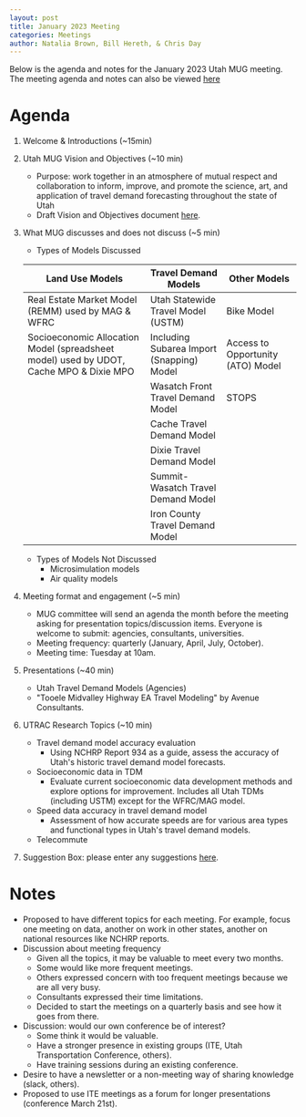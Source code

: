 ```yaml
---
layout: post
title: January 2023 Meeting
categories: Meetings
author: Natalia Brown, Bill Hereth, & Chris Day
---
```


Below is the agenda and notes for the January 2023 Utah MUG meeting. The meeting agenda and notes can also be viewed [here](https://docs.google.com/document/d/1INjGpaTnoyNo5jwV2wH1SD8sooiiuDyAiZdpoRF9ekA/edit)

# Agenda

1. Welcome & Introductions (~15min)

2. Utah MUG Vision and Objectives (~10 min)

   - Purpose: work together in an atmosphere of mutual respect and collaboration to inform, improve, and promote the science, art, and application of travel demand forecasting throughout the state of Utah
   - Draft Vision and Objectives document [here](https://docs.google.com/document/d/1z6ld48rGetmpAedb_SXfKYHWFTKeKsJ8eG29Cvs5y74/edit#heading=h.d5e6e1reoyyp).

3. What MUG discusses and does not discuss (~5 min)
    
   - Types of Models Discussed

   | Land Use Models | Travel Demand Models | Other Models |
   |-----------------|----------------------|--------------|
   |Real Estate Market Model (REMM) used by MAG & WFRC|Utah Statewide Travel Model (USTM)|Bike Model|
   |Socioeconomic Allocation Model (spreadsheet model) used by UDOT, Cache MPO & Dixie MPO|Including Subarea Import (Snapping) Model|Access to Opportunity (ATO) Model|
   |                 |Wasatch Front Travel Demand Model| STOPS |
   |                 |Cache Travel Demand Model|           |
   |                 |Dixie Travel Demand Model|           |
   |                 |Summit-Wasatch Travel Demand Model|  |
   |                 |Iron County Travel Demand Model|     |

   - Types of Models Not Discussed
      - Microsimulation models
      - Air quality models

4. Meeting format and engagement (~5 min)

   - MUG committee will send an agenda the month before the meeting asking for presentation topics/discussion items. Everyone is welcome to submit: agencies, consultants, universities.
   - Meeting frequency: quarterly (January, April, July, October).
   - Meeting time: Tuesday at 10am.

5. Presentations (~40 min)

   - Utah Travel Demand Models (Agencies)
   - "Tooele Midvalley Highway EA Travel Modeling" by Avenue Consultants.

6. UTRAC Research Topics (~10 min)
 
   - Travel demand model accuracy evaluation
      - Using NCHRP Report 934 as a guide, assess the accuracy of Utah's historic travel demand model forecasts.
   - Socioeconomic data in TDM
      - Evaluate current socioeconomic data development methods and explore options for improvement. Includes all Utah TDMs (including USTM) except for the WFRC/MAG model.
   - Speed data accuracy in travel demand model
      - Assessment of how accurate speeds are for various area types and functional types in Utah's travel demand models.
   - Telecommute

7. Suggestion Box: please enter any suggestions [here](https://docs.google.com/forms/d/e/1FAIpQLSeDrhBnu1zuc2MvGWOlZ1q85KSoE-NXFUH-Oc9id567GtV6Ow/viewform). 

# Notes

- Proposed to have different topics for each meeting. For example, focus one meeting on data, another on work in other states, another on national resources like NCHRP reports.
- Discussion about meeting frequency
   - Given all the topics, it may be valuable to meet every two months.
   - Some would like more frequent meetings. 
   - Others expressed concern with too frequent meetings because we are all very busy. 
   - Consultants expressed their time limitations.
   - Decided to start the meetings on a quarterly basis and see how it goes from there. 
- Discussion: would our own conference be of interest? 
   - Some think it would be valuable.
   - Have a stronger presence in existing groups (ITE, Utah Transportation Conference, others).
   - Have training sessions during an existing conference.
- Desire to have a newsletter or a non-meeting way of sharing knowledge (slack, others).
- Proposed to use ITE meetings as a forum for longer presentations (conference March 21st).



